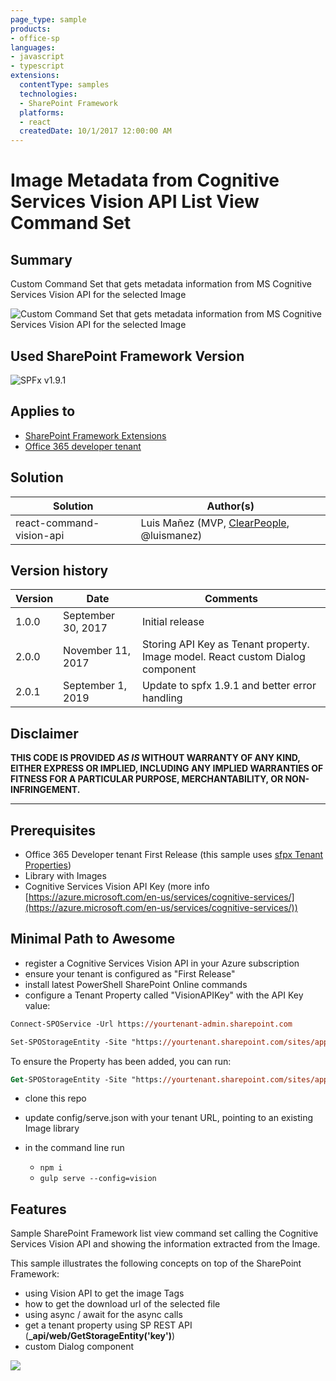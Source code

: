 ```yaml
---
page_type: sample
products:
- office-sp
languages:
- javascript
- typescript
extensions:
  contentType: samples
  technologies:
  - SharePoint Framework
  platforms:
  - react
  createdDate: 10/1/2017 12:00:00 AM
---
```

# Image Metadata from Cognitive Services Vision API List View Command Set

## Summary
Custom Command Set that gets metadata information from MS Cognitive Services Vision API for the selected Image

![Custom Command Set that gets metadata information from MS Cognitive Services Vision API for the selected Image](./assets/react-command-vision-api.png)

## Used SharePoint Framework Version

![SPFx v1.9.1](https://img.shields.io/badge/SPFx-1.9.1-green.svg)

## Applies to

* [SharePoint Framework Extensions](https://dev.office.com/sharepoint/docs/spfx/extensions/overview-extensions)
* [Office 365 developer tenant](http://dev.office.com/sharepoint/docs/spfx/set-up-your-developer-tenant)

## Solution

Solution|Author(s)
--------|---------
react-command-vision-api|Luis Mañez (MVP, [ClearPeople](http://www.clearpeople.com), @luismanez)

## Version history

Version|Date|Comments
-------|----|--------
1.0.0|September 30, 2017|Initial release
2.0.0|November 11, 2017|Storing API Key as Tenant property. Image model. React custom Dialog component
2.0.1|September 1, 2019|Update to spfx 1.9.1 and better error handling

## Disclaimer

**THIS CODE IS PROVIDED *AS IS* WITHOUT WARRANTY OF ANY KIND, EITHER EXPRESS OR IMPLIED, INCLUDING ANY IMPLIED WARRANTIES OF FITNESS FOR A PARTICULAR PURPOSE, MERCHANTABILITY, OR NON-INFRINGEMENT.**

---

## Prerequisites

* Office 365 Developer tenant First Release (this sample uses [sfpx Tenant Properties](https://docs.microsoft.com/en-us/sharepoint/dev/spfx/tenant-properties))
* Library with Images
* Cognitive Services Vision API Key (more info [https://azure.microsoft.com/en-us/services/cognitive-services/](https://azure.microsoft.com/en-us/services/cognitive-services/))

## Minimal Path to Awesome

* register a Cognitive Services Vision API in your Azure subscription
* ensure your tenant is configured as "First Release"
* install latest PowerShell SharePoint Online commands
* configure a Tenant Property called "VisionAPIKey" with the API Key value:

```ps
Connect-SPOService -Url https://yourtenant-admin.sharepoint.com

Set-SPOStorageEntity -Site "https://yourtenant.sharepoint.com/sites/appcatalog" -Key "VisionAPIKey" -value YOUR_API_KEY_VALUE -Description "Key to use Vision API" -Comments "spfx demo"
```

To ensure the Property has been added, you can run:

```ps
Get-SPOStorageEntity -Site "https://yourtenant.sharepoint.com/sites/appcatalog" -Key "VisionAPIKey"
```

* clone this repo

* update config/serve.json with your tenant URL, pointing to an existing Image library

* in the command line run
  * `npm i`
  * `gulp serve --config=vision`


## Features

Sample SharePoint Framework list view command set calling the Cognitive Services Vision API and showing the information extracted from the Image.

This sample illustrates the following concepts on top of the SharePoint Framework:

* using Vision API to get the image Tags
* how to get the download url of the selected file
* using async / await for the async calls
* get a tenant property using SP REST API (**_api/web/GetStorageEntity('key')**)
* custom Dialog component

<img src="https://telemetry.sharepointpnp.com/sp-dev-fx-extensions/samples/js-command-vision-api" />
